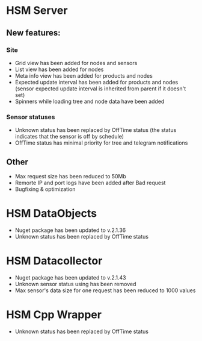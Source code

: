 # HSM Server

## New features:

### Site

* Grid view has been added for nodes and sensors
* List view has been added for nodes
* Meta info view has been added for products and nodes
* Expected update interval has been added for products and nodes (sensor expected update interval is inherited from parent if it doesn't set)
* Spinners while loading tree and node data have been added

### Sensor statuses

* Unknown status has been replaced by OffTime status (the status indicates that the sensor is off by schedule)
* OffTime status has minimal priority for tree and telegram notifications

## Other

* Max request size has been reduced to 50Mb
* Remorte IP and port logs have been added after Bad request
* Bugfixing & optimization

# HSM DataObjects

* Nuget package has been updated to v.2.1.36
* Unknown status has been replaced by OffTime status

# HSM Datacollector

* Nuget package has been updated to v.2.1.43
* Unknown sensor status using has been removed
* Max sensor's data size for one request has been reduced to 1000 values

# HSM Cpp Wrapper

* Unknown status has been replaced by OffTime status
